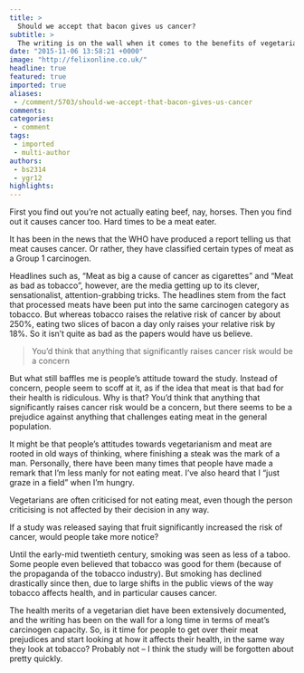 ```yaml
---
title: >
  Should we accept that bacon gives us cancer?
subtitle: >
  The writing is on the wall when it comes to the benefits of vegetarianism
date: "2015-11-06 13:58:21 +0000"
image: "http://felixonline.co.uk/"
headline: true
featured: true
imported: true
aliases:
 - /comment/5703/should-we-accept-that-bacon-gives-us-cancer
comments:
categories:
 - comment
tags:
 - imported
 - multi-author
authors:
 - bs2314
 - ygr12
highlights:
---
```


First you find out you’re not actually eating beef, nay, horses. Then you find out it causes cancer too. Hard times to be a meat eater.

It has been in the news that the WHO have produced a report telling us that meat causes cancer. Or rather, they have classified certain types of meat as a Group 1 carcinogen.

Headlines such as, “Meat as big a cause of cancer as cigarettes” and “Meat as bad as tobacco”, however, are the media getting up to its clever, sensationalist, attention-grabbing tricks. The headlines stem from the fact that processed meats have been put into the same carcinogen category as tobacco. But whereas tobacco raises the relative risk of cancer by about 250%, eating two slices of bacon a day only raises your relative risk by 18%. So it isn’t quite as bad as the papers would have us believe.

> You’d think that anything that significantly raises cancer risk would be a concern

But what still baffles me is people’s attitude toward the study. Instead of concern, people seem to scoff at it, as if the idea that meat is that bad for their health is ridiculous. Why is that? You’d think that anything that significantly raises cancer risk would be a concern, but there seems to be a prejudice against anything that challenges eating meat in the general population.

It might be that people’s attitudes towards vegetarianism and meat are rooted in old ways of thinking, where finishing a steak was the mark of a man. Personally, there have been many times that people have made a remark that I’m less manly for not eating meat. I’ve also heard that I “just graze in a field” when I’m hungry.

Vegetarians are often criticised for not eating meat, even though the person criticising is not affected by their decision in any way.

If a study was released saying that fruit significantly increased the risk of cancer, would people take more notice?

Until the early-mid twentieth century, smoking was seen as less of a taboo. Some people even believed that tobacco was good for them (because of the propaganda of the tobacco industry). But smoking has declined drastically since then, due to large shifts in the public views of the way tobacco affects health, and in particular causes cancer.

The health merits of a vegetarian diet have been extensively documented, and the writing has been on the wall for a long time in terms of meat’s carcinogen capacity. So, is it time for people to get over their meat prejudices and start looking at how it affects their health, in the same way they look at tobacco? Probably not – I think the study will be forgotten about pretty quickly.

